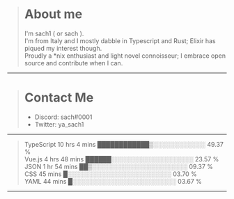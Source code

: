 > # About me
>
> I'm sach1 ( or sach ).  
> I'm from Italy and I mostly dabble in Typescript and Rust; Elixir has piqued my interest though.  
> Proudly a \*nix enthusiast and light novel connoisseur; I embrace open source and contribute when I can.  

---

> # Contact Me
>
> - Discord: sach#0001
> - Twitter: ya_sach1

---

<!--START_SECTION:waka-->
>TypeScript   10 hrs 4 mins   ████████████▒░░░░░░░░░░░░   49.37 %\
>Vue.js       4 hrs 48 mins   ██████░░░░░░░░░░░░░░░░░░░   23.57 %\
>JSON         1 hr 54 mins    ██▒░░░░░░░░░░░░░░░░░░░░░░   09.37 %\
>CSS          45 mins         █░░░░░░░░░░░░░░░░░░░░░░░░   03.70 %\
>YAML         44 mins         █░░░░░░░░░░░░░░░░░░░░░░░░   03.67 %
---
<!--END_SECTION:waka-->
